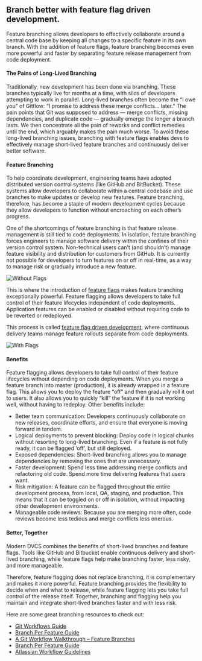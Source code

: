 ## Branch better with feature flag driven development.
Feature branching allows developers to effectively collaborate around a central code base by keeping all changes to a specific feature in its own branch. With the addition of feature flags, feature branching becomes even more powerful and faster by separating feature release management from code deployment.

#### The Pains of Long-Lived Branching
Traditionally, new development has been done via branching. These branches typically live for months at a time, with silos of developers attempting to work in parallel. Long-lived branches often become the “I owe you” of Gitflow: “I promise to address these merge conflicts… later.” The pain points that Git was supposed to address — merge conflicts, missing dependencies, and duplicate code — gradually emerge the longer a branch lasts. We then concentrate all the pain of reworks and conflict remedies until the end, which arguably makes the pain much worse. To avoid these long-lived branching issues, branching with feature flags enables devs to effectively manage short-lived feature branches and continuously deliver better software.

#### Feature Branching
To help coordinate development, engineering teams have adopted distributed version control systems (like GitHub and BitBucket). These systems allow developers to collaborate within a central codebase and use branches to make updates or develop new features. Feature branching, therefore, has become a staple of modern development cycles because they allow developers to function without encroaching on each other’s progress.

One of the shortcomings of feature branching is that feature release management is still tied to code deployments. In isolation, feature branching forces engineers to manage software delivery within the confines of their version control system. Non-technical users can’t (and shouldn’t) manage feature visibility and distribution for customers from GitHub. It is currently not possible for developers to turn features on or off in real-time, as a way to manage risk or gradually introduce a new feature.

![Without Flags](https://launchdarkly.com/images/guide/featurebranchingwithout.jpg "Feature Branching Without Flags")

This is where the introduction of [feature flags](https://launchdarkly.com/featureflags.html) makes feature branching exceptionally powerful. Feature flagging allows developers to take full control of their feature lifecycles independent of code deployments. Application features can be enabled or disabled without requiring code to be reverted or redeployed.

This process is called [feature flag driven development](http://blog.launchdarkly.com/feature-flag-driven-development/), where continuous delivery teams manage feature rollouts separate from code deployments.

![With Flags](https://launchdarkly.com/images/guide/featurebranchingwithflags.jpg "Feature Branching With Flags")

#### Benefits
Feature flagging allows developers to take full control of their feature lifecycles without depending on code deployments. When you merge a feature branch into master (production), it is already wrapped in a feature flag. This allows you to deploy the feature “off” and then gradually roll it out to users. It also allows you to quickly “kill” the feature if it is not working well, without having to redeploy. Other benefits include:

* Better team communication: Developers continuously collaborate on new releases, coordinate efforts, and ensure that everyone is moving forward in tandem.
* Logical deployments to prevent blocking: Deploy code in logical chunks without resorting to long-lived branching. Even if a feature is not fully ready, it can be flagged ‘off’, but still deployed.
* Exposed dependencies: Short-lived branching allows you to manage dependencies by removing the ones that are unnecessary.
* Faster development: Spend less time addressing merge conflicts and refactoring old code. Spend more time delivering features that users want.
* Risk mitigation: A feature can be flagged throughout the entire development process, from local, QA, staging, and production. This means that it can be toggled on or off in isolation, without impacting other development environments.
* Manageable code reviews: Because you are merging more often, code reviews become less tedious and merge conflicts less onerous.

####  Better, Together
Modern DVCS combines the benefits of short-lived branches and feature flags. Tools like GitHub and Bitbucket enable continuous delivery and short-lived branching, while feature flags help make branching faster, less risky, and more manageable.

Therefore, feature flagging does not replace branching, it is complementary and makes it more powerful. Feature branching provides the flexibility to decide when and what to release, while feature flagging lets you take full control of the release itself. Together, branching and flagging help you maintain and integrate short-lived branches faster and with less risk.

Here are some great branching resources to check out:
* [Git Workflows Guide](https://www.toptal.com/git/git-workflows-for-pros-a-good-git-guide)
* [Branch Per Feature Guide](https://dev.acquia.com/blog/pragmatic-guide-branch-feature-git-branching-strategy)
* [A Git Workflow Walkthrough – Feature Branches](https://bocoup.com/weblog/git-workflow-walkthrough-feature-branches)
* [Branch Per Feature Guide](https://dev.acquia.com/blog/pragmatic-guide-branch-feature-git-branching-strategy)
* [Atlassian Workflow Guidelines](https://www.atlassian.com/git/tutorials/comparing-workflows/centralized-workflow)

